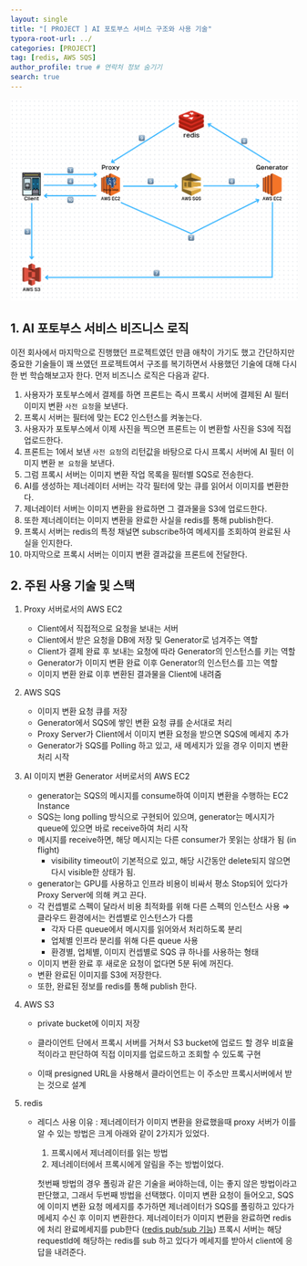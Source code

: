 ```yaml
---
layout: single
title: "[ PROJECT ] AI 포토부스 서비스 구조와 사용 기술"
typora-root-url: ../
categories: [PROJECT]
tag: [redis, AWS SQS]
author_profile: true # 연락처 정보 숨기기
search: true
---
```


![real-photobooth](/images/2024-09-10-photobooth-structure/real-photobooth.png)

## 1. AI 포토부스 서비스 비즈니스 로직

이전 회사에서 마지막으로 진행했던 프로젝트였던 만큼 애착이 가기도 했고 간단하지만 중요한 기술들이 꽤 쓰였던 프로젝트여서 구조를 복기하면서 사용했던 기술에 대해 다시 한 번 학습해보고자 한다. 먼저 비즈니스 로직은 다음과 같다.

1. 사용자가 포토부스에서 결제를 하면 프론트는 즉시 프록시 서버에 결제된 AI 필터 이미지 변환 `사전 요청`을 보낸다.
2. 프록시 서버는 필터에 맞는 EC2 인스턴스를 켜놓는다.
3. 사용자가 포토부스에서 이제 사진을 찍으면 프론트는 이 변환할 사진을 S3에 직접 업로드한다.
4. 프론트는 1에서 보낸 `사전 요청`의 리턴값을 바탕으로 다시 프록시 서버에 AI 필터 이미지 변환 `본 요청`을 보낸다.
5. 그럼 프록시 서버는 이미지 변환 작업 목록을 필터별 SQS로 전송한다.
6. AI를 생성하는 제너레이터 서버는 각각 필터에 맞는 큐를 읽어서 이미지를 변환한다.
7. 제너레이터 서버는 이미지 변환을 완료하면 그 결과물을 S3에 업로드한다.
8. 또한 제너레이터는 이미지 변환을 완료한 사실을 redis를 통해 publish한다.
9. 프록시 서버는 redis의 특정 채널면 subscribe하여 메세지를 조회하여 완료된 사실을 인지한다.
10. 마지막으로 프록시 서버는 이미지 변환 결과값을 프론트에 전달한다.

## 2. 주된 사용 기술 및 스택

1. Proxy 서버로서의 AWS EC2

   - Client에서 직접적으로 요청을 보내는 서버
   - Client에서 받은 요청을 DB에 저장 및 Generator로 넘겨주는 역할
   - Client가 결제 완료 후 보내는 요청에 따라 Generator의 인스턴스를 키는 역할
   - Generator가 이미지 변환 완료 이후 Generator의 인스턴스를 끄는 역할
   - 이미지 변환 완료 이후 변환된 결과물을 Client에 내려줌

2. AWS SQS

   - 이미지 변환 요청 큐를 저장
   - Generator에서 SQS에 쌓인 변환 요청 큐를 순서대로 처리
   - Proxy Server가 Client에서 이미지 변환 요청을 받으면 SQS에 메세지 추가
   - Generator가 SQS를 Polling 하고 있고, 새 메세지가 있을 경우 이미지 변환 처리 시작

3. AI 이미지 변환 Generator 서버로서의 AWS EC2

   - generator는 SQS의 메시지를 consume하여 이미지 변환을 수행하는 EC2 Instance
   - SQS는 long polling 방식으로 구현되어 있으며, generator는 메시지가 queue에 있으면 바로 receive하여 처리 시작
   - 메시지를 receive하면, 해당 메시지는 다른 consumer가 못읽는 상태가 됨 (in flight)
     - visibility timeout이 기본적으로 있고, 해당 시간동안 delete되지 않으면 다시 visible한 상태가 됨.
   - generator는 GPU를 사용하고 인프라 비용이 비싸서 평소 Stop되어 있다가 Proxy Server에 의해 켜고 끈다.
   - 각 컨셉별로 스펙이 달라서 비용 최적화를 위해 다른 스펙의 인스턴스 사용 ⇒ 클라우드 환경에서는 컨셉별로 인스턴스가 다름
     - 각자 다른 queue에서 메시지를 읽어와서 처리하도록 분리
     - 업체별 인프라 분리를 위해 다른 queue 사용
     - 환경별, 업체별, 이미지 컨셉별로 SQS 큐 하나를 사용하는 형태
   - 이미지 변환 완료 후 새로운 요청이 없다면 5분 뒤에 꺼진다.
   - 변환 완료된 이미지를 S3에 저장한다.
   - 또한, 완료된 정보를 redis를 통해 publish 한다.

4. AWS S3

   - private bucket에 이미지 저장

   - 클라이언트 단에서 프록시 서버를 거쳐서 S3 bucket에 업로드 할 경우 비효율적이라고 판단하여 직접 이미지를 업로드하고 조회할 수 있도록 구현
   - 이때 presigned URL을 사용해서 클라이언트는 이 주소만 프록시서버에서 받는 것으로 설계

5. redis

   - 레디스 사용 이유 : 제너레이터가 이미지 변환을 완료했을때 proxy 서버가 이를 알 수 있는 방법은 크게 아래와 같이 2가지가 있었다.

     1. 프록시에서 제너레이터를 읽는 방법
     2. 제너레이터에서 프록시에게 알림을 주는 방법이었다.

     첫번째 방법의 경우 폴링과 같은 기술을 써야하는데, 이는 좋지 않은 방법이라고 판단했고, 그래서 두번째 방법을 선택했다. 이미지 변환 요청이 들어오고, SQS에 이미지 변환 요청 메세지를 추가하면 제너레이터가 SQS를 폴링하고 있다가 메세지 수신 후 이미지 변환한다. 제너레이터가 이미지 변환을 완료하면 redis에 처리 완료메세지를 pub한다 ([redis pub/sub 기능](https://lucas-owner.tistory.com/60)) 프록시 서버는 해당 requestId에 해당하는 redis를 sub 하고 있다가 메세지를 받아서 client에 응답을 내려준다.
